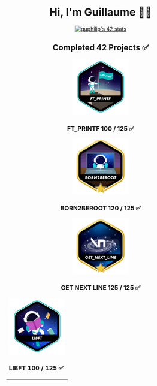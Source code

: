 <div align="center">
    <h1>Hi, I'm Guillaume 👨‍💻</h1>
<a href="https://github.com/oakoudad/badge42">
<img src="https://badge.mediaplus.ma/colorfulwaves/guphilip?1337Badge=off&UM6P=off" alt="guphilip's 42 stats">
</a>
</div>
<div align="center">
    <table>
        <thead>
            <tr><h2>Completed 42 Projects ✅</h2></tr>
        </thead>
        <tbody>
            <tr>
                <td><a href="https://github.com/LaGuibole/LIBFT"><img src="/assets/libfte.png"></a>
                <h3>LIBFT 100 / 125 ✅</h3></td>
        <div>
            <a href="https://github.com/LaGuibole/LIBFT"><img src="/assets/ft_printfe.png"></a>
            <h3>FT_PRINTF 100 / 125 ✅</h3>
        </div>
        <div>
            <a href="https://github.com/LaGuibole/LIBFT"><img src="/assets/born2berootm.png"></a>
            <h3>BORN2BEROOT 120 / 125 ✅</h3>
        </div>
        <div>
            <a href="https://github.com/LaGuibole/LIBFT"><img src="/assets/get_next_linem.png"></a>
            <h3>GET NEXT LINE 125 / 125 ✅</h3>
        </div>
</div>
